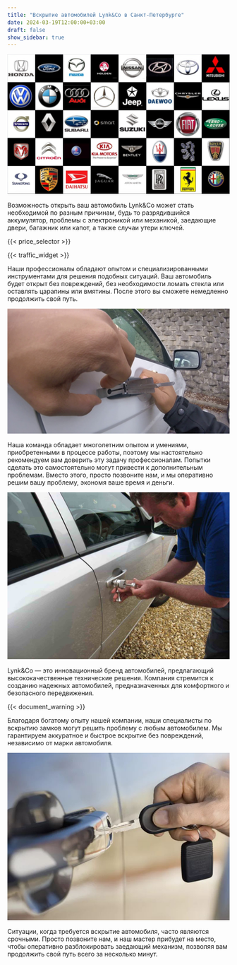 ```yaml
---
title: "Вскрытие автомобилей Lynk&Co в Санкт-Петербурге"
date: 2024-03-19T12:00:00+03:00
draft: false
show_sidebar: true
---
```


![логотипы автомобилей](../car_logo.jpg)

Возможность открыть ваш автомобиль Lynk&Co может стать необходимой по разным причинам, будь то разрядившийся аккумулятор, проблемы с электроникой или механикой, заедающие двери, багажник или капот, а также случаи утери ключей.

{{< price_selector >}}

{{< traffic_widget >}}

Наши профессионалы обладают опытом и специализированными инструментами для решения подобных ситуаций. Ваш автомобиль будет открыт без повреждений, без необходимости ломать стекла или оставлять царапины или вмятины. После этого вы сможете немедленно продолжить свой путь.

![вскрытие автомобиля без повреждений](../car.jpg)

Наша команда обладает многолетним опытом и умениями, приобретенными в процессе работы, поэтому мы настоятельно рекомендуем вам доверить эту задачу профессионалам. Попытки сделать это самостоятельно могут привести к дополнительным проблемам. Вместо этого, просто позвоните нам, и мы оперативно решим вашу проблему, экономя ваше время и деньги.

![процесс вскрытия автомобиля](../car_open.jpg)

Lynk&Co — это инновационный бренд автомобилей, предлагающий высококачественные технические решения. Компания стремится к созданию надежных автомобилей, предназначенных для комфортного и безопасного передвижения.

{{< document_warning >}}

Благодаря богатому опыту нашей компании, наши специалисты по вскрытию замков могут решить проблему с любым автомобилем. Мы гарантируем аккуратное и быстрое вскрытие без повреждений, независимо от марки автомобиля.

![ключ от автомобиля](../car_key.jpg)

Ситуации, когда требуется вскрытие автомобиля, часто являются срочными. Просто позвоните нам, и наш мастер прибудет на место, чтобы оперативно разблокировать заедающий механизм, позволяя вам продолжить свой путь всего за несколько минут.
